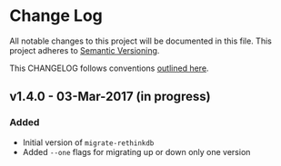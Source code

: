 # Change Log
All notable changes to this project will be documented in this file.
This project adheres to [Semantic Versioning](http://semver.org/).

This CHANGELOG follows conventions [outlined here](http://keepachangelog.com/).

## v1.4.0 - 03-Mar-2017 (in progress)
### Added
- Initial version of `migrate-rethinkdb`
- Added `--one` flags for migrating up or down only one version
